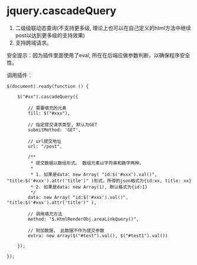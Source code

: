 jquery.cascadeQuery
===================

1. 二级级联动态查询(不支持更多级, 理论上也可以在自己定义的html方法中继续post以达到更多级的支持效果)
2. 支持跨域请求。

安全提示：因为插件里面使用了eval, 所在在后端应做参数判断，以确保程序安全性。

调用插件：

	$(document).ready(function () {
	
		$("#xx").cascadeQuery({
		
		  	// 需要填充的元素
			fill: $("#xxx"),
			
			// 指定提交请求类型, 默认为GET
			submitMethod: 'GET',
			
			// url提交地址
			url: "/post",
			
			/** 
			 * 提交数据以数组形式。 数组元素以字符串和数字两种。
			 *
			 * 1. 如果是data: new Array( "id:$('#xxx').val()", "title:$('#xxx').attr('title')" )形式，所得的json格式为{id:xx, title: xx}
			 * 2. 如果是data: new Array(1), 默认格式为{id:1}
			 */
			data: new Array( "id:$('#xxx').val()", "title:$('#xxx').attr('title')" ),
			
			// 调用填充方法
			method: "$.HtmlRenderObj.areaLinkQuery()",
			
			// 附加数据， 此数据不作为提交参数
			extra: new array($("#test").val(), $("#test1").val())
			
		});
		
	});
